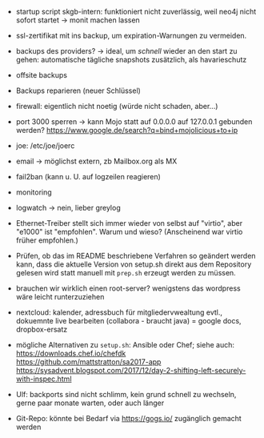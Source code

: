 - startup script skgb-intern: funktioniert nicht zuverlässig, weil neo4j nicht sofort startet
-> monit machen lassen

- ssl-zertifikat mit ins backup, um expiration-Warnungen zu vermeiden.

- backups des providers?
-> ideal, um *schnell* wieder an den start zu gehen: automatische tägliche snapshots zusätzlich, als havarieschutz

* offsite backups

* Backups reparieren (neuer Schlüssel)

- firewall: eigentlich nicht noetig (würde nicht schaden, aber...)

- port 3000 sperren -> kann Mojo statt auf 0.0.0.0 auf 127.0.0.1 gebunden werden?
<https://www.google.de/search?q=bind+mojolicious+to+ip>

- joe: /etc/joe/joerc

- email -> möglichst extern, zb Mailbox.org als MX

- fail2ban
(kann u. U. auf logzeilen reagieren)

- monitoring

- logwatch -> nein, lieber greylog

- Ethernet-Treiber stellt sich immer wieder von selbst auf "virtio", aber "e1000" ist "empfohlen". Warum und wieso? (Anscheinend war virtio früher empfohlen.)

- Prüfen, ob das im README beschriebene Verfahren so geändert werden kann, dass die aktuelle Version von setup.sh direkt aus dem Repository gelesen wird statt manuell mit `prep.sh` erzeugt werden zu müssen.

- brauchen wir wirklich einen root-server? wenigstens das wordpress wäre leicht runterzuziehen

- nextcloud: kalender, adressbuch für mitgliedervwealtung evtl., dokuemnte live bearbeiten (collabora - braucht java) = google docs, dropbox-ersatz

- mögliche Alternativen zu `setup.sh`: Ansible oder Chef; siehe auch:
<https://downloads.chef.io/chefdk>
<https://github.com/mattstratton/sa2017-app>
<https://sysadvent.blogspot.com/2017/12/day-2-shifting-left-securely-with-inspec.html>

- Ulf: backports sind nicht schlimm, kein grund schnell zu wechseln, gerne paar monate warten, oder auch länger

- Git-Repo: könnte bei Bedarf via <https://gogs.io/> zugänglich gemacht werden
